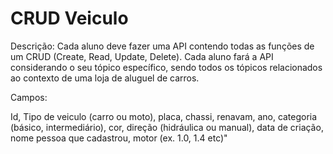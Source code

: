 # CRUD Veiculo
Descrição: Cada aluno deve fazer uma API contendo todas as funções de um CRUD (Create, Read, Update, Delete). Cada aluno fará a API considerando o seu tópico específico, sendo todos os tópicos relacionados ao contexto de uma loja de aluguel de carros.

Campos:

Id,
Tipo de veiculo (carro ou moto),
placa,
chassi,
renavam,
ano,
categoria (básico, intermediário),
cor,
direção (hidráulica ou manual),
data de criação,
nome pessoa que cadastrou,
motor (ex. 1.0, 1.4 etc)"
